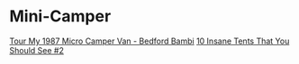 # Mini-Camper
[Tour My 1987 Micro Camper Van - Bedford Bambi](https://youtu.be/MPfuTZRbI0c) [10 Insane Tents That You Should See #2](https://youtu.be/CXay7SfT6og)
